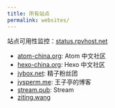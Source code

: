 ```yaml
---
title: 所有站点
permalink: websites/
---
```


站点可用性监控：[status.rpvhost.net](http://status.rpvhost.net)

* [atom-china.org](https://atom-china.org): Atom 中文社区
* [hexo-china.org](https://hexo-china.org): Hexo 中文社区
* [jybox.net](https://jybox.net): 精子粉丝团
* [jysperm.me](https://jysperm.me): 王子亭的博客
* [stream.pub](https://stream.pub): Stream
* [ziting.wang](https://ziting.wang)

